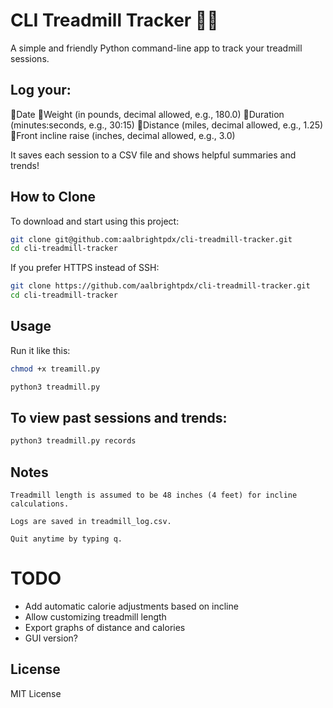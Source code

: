 # CLI Treadmill Tracker 🏃‍♂️

A simple and friendly Python command-line app to track your treadmill sessions.

## Log your:

🔹Date
🔹Weight (in pounds, decimal allowed, e.g., 180.0)
🔹Duration (minutes:seconds, e.g., 30:15)
🔹Distance (miles, decimal allowed, e.g., 1.25)
🔹Front incline raise (inches, decimal allowed, e.g., 3.0)

It saves each session to a CSV file and shows helpful summaries and trends!

## How to Clone

To download and start using this project:

```bash
git clone git@github.com:aalbrightpdx/cli-treadmill-tracker.git
cd cli-treadmill-tracker
```

If you prefer HTTPS instead of SSH:

```bash
git clone https://github.com/aalbrightpdx/cli-treadmill-tracker.git
cd cli-treadmill-tracker
```

## Usage

Run it like this:

```bash
chmod +x treamill.py

python3 treadmill.py
```

## To view past sessions and trends:

```bash
python3 treadmill.py records
```

## Notes

    Treadmill length is assumed to be 48 inches (4 feet) for incline calculations.

    Logs are saved in treadmill_log.csv.

    Quit anytime by typing q.

# TODO

- Add automatic calorie adjustments based on incline
- Allow customizing treadmill length
- Export graphs of distance and calories
- GUI version?

## License

MIT License

